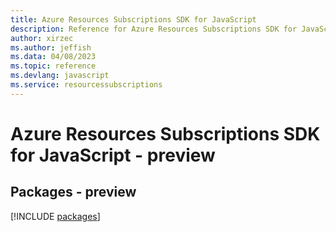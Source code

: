 ```yaml
---
title: Azure Resources Subscriptions SDK for JavaScript
description: Reference for Azure Resources Subscriptions SDK for JavaScript
author: xirzec
ms.author: jeffish
ms.data: 04/08/2023
ms.topic: reference
ms.devlang: javascript
ms.service: resourcessubscriptions
---
```

# Azure Resources Subscriptions SDK for JavaScript - preview
## Packages - preview
[!INCLUDE [packages](resources-subscriptions-index.md)]